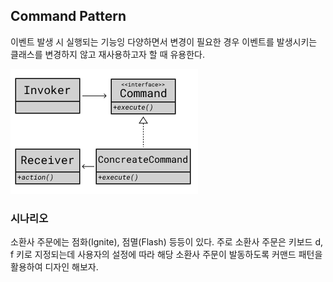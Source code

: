 ## Command Pattern

이벤트 발생 시 실행되는 기능잉 다양하면서 변경이 필요한 경우
이벤트를 발생시키는 클래스를 변경하지 않고 재사용하고자 할 때 유용한다.

![command](command.png)

### 시나리오

소환사 주문에는 점화(Ignite), 점멸(Flash) 등등이 있다.
주로 소환사 주문은 키보드 d, f 키로 지정되는데
사용자의 설정에 따라 해당 소환사 주문이 발동하도록
커맨드 패턴을 활용하여 디자인 해보자. 
